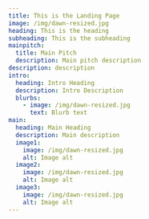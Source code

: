 ```yaml
---
title: This is the Landing Page
image: /img/dawn-resized.jpg
heading: This is the heading
subheading: This is the subheading
mainpitch:
  title: Main Pitch
  description: Main pitch description
description: description
intro:
  heading: Intro Heading
  description: Intro Description
  blurbs:
    - image: /img/dawn-resized.jpg
      text: Blurb text
main:
  heading: Main Heading
  description: Main description
  image1:
    image: /img/dawn-resized.jpg
    alt: Image alt
  image2:
    image: /img/dawn-resized.jpg
    alt: Image alt
  image3:
    image: /img/dawn-resized.jpg
    alt: Image alt
---
```

